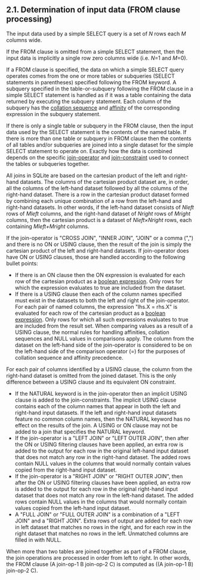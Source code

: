 ## 2\.1\. Determination of input data (FROM clause processing)


The input data used by a simple SELECT query is a set of *N* rows 
each *M* columns wide.



If the FROM clause is omitted from a simple SELECT statement, then the 
input data is implicitly a single row zero columns wide (i.e. *N*\=1 and
*M*\=0\).



If a FROM clause is specified, the data on which a simple SELECT query
operates comes from the one or more tables or subqueries (SELECT statements
in parentheses) specified following the FROM keyword. A subquery specified
in the table\-or\-subquery following the FROM clause in a 
simple SELECT statement is
handled as if it was a table containing the data returned by executing the
subquery statement. Each column of the subquery has the
[collation sequence](datatype3.html#collation) and [affinity](datatype3.html#affinity) of the corresponding expression
in the subquery statement.



If there is only a single table or subquery in the FROM
clause, then the input data used by the SELECT statement is the contents of the
named table. If there is more than one table or subquery in FROM clause
then the contents of all tables and/or subqueries
are joined into a single dataset for the simple SELECT statement to operate on.
Exactly how the data is combined depends on the specific [join\-operator](syntax/join-operator.html) and
[join\-constraint](syntax/join-constraint.html) used to connect the tables or subqueries together.



All joins in SQLite are based on the cartesian product of the left and
right\-hand datasets. The columns of the cartesian product dataset are, in 
order, all the columns of the left\-hand dataset followed by all the columns
of the right\-hand dataset. There is a row in the cartesian product dataset
formed by combining each unique combination of a row from the left\-hand 
and right\-hand datasets. In other words, if the left\-hand dataset consists of
*Nleft* rows of 
*Mleft* columns, and the right\-hand dataset of
*Nright* rows of
*Mright* columns, then the cartesian product is a
dataset of 
*Nleft×Nright*
rows, each containing 
*Mleft\+Mright* columns.



If the join\-operator is "CROSS JOIN", "INNER JOIN", "JOIN" or a comma
(",") and there is no ON or USING clause, then the result of the join is
simply the cartesian product of the left and right\-hand datasets. 
If join\-operator does have ON or USING clauses, those are handled according to
the following bullet points:



* If there is an ON clause then the ON expression is
 evaluated for each row of the cartesian product as a 
 [boolean expression](lang_expr.html#booleanexpr). Only rows for which the expression evaluates to 
 true are included from the dataset.
* If there is a USING clause
 then each of the column names specified must exist in the datasets to 
 both the left and right of the join\-operator. For each pair of named
 columns, the expression "lhs.X \= rhs.X" is evaluated for each row of
 the cartesian product as a [boolean expression](lang_expr.html#booleanexpr). Only rows for which
 all such expressions evaluates to true are included from the
 result set. When comparing values as a result of a USING clause, the
 normal rules for handling affinities, collation sequences and NULL
 values in comparisons apply. The column from the dataset on the
 left\-hand side of the join\-operator is considered to be on the left\-hand
 side of the comparison operator (\=) for the purposes of collation 
 sequence and affinity precedence.

 

For each pair of columns identified by a USING clause, the column
 from the right\-hand dataset is omitted from the joined dataset. This 
 is the only difference between a USING clause and its equivalent ON
 constraint.
* If the NATURAL keyword is in the join\-operator then an
 implicit USING clause is added to the join\-constraints. The implicit
 USING clause contains each of the column names that appear in both
 the left and right\-hand input datasets. If the left and right\-hand
 input datasets feature no common column names, then the NATURAL keyword
 has no effect on the results of the join. A USING or ON clause may
 not be added to a join that specifies the NATURAL keyword.
* If the join\-operator is a "LEFT JOIN" or "LEFT OUTER JOIN", then
 after
 the ON or USING filtering clauses have been applied, an extra row is 
 added to the output for each row in the original left\-hand input 
 dataset that does not match any row in the right\-hand dataset.
 The added rows contain NULL values in the columns
 that would normally contain values copied from the right\-hand input
 dataset.
* If the join\-operator is a "RIGHT JOIN" or "RIGHT OUTER JOIN", then
 after the ON or USING filtering clauses have been applied, an extra row is 
 added to the output for each row in the original right\-hand input 
 dataset that does not match any row in the left\-hand dataset.
 The added rows contain NULL values in the columns
 that would normally contain values copied from the left\-hand input
 dataset.
* A "FULL JOIN" or "FULL OUTER JOIN" is a combination of a
 "LEFT JOIN" and a "RIGHT JOIN". Extra rows of output are
 added for each row in left dataset that matches no rows in the right,
 and for each row in the right dataset that matches no rows in the
 left. Unmatched columns are filled in with NULL.


When more than two tables are joined together as part of a FROM clause,
the join operations are processed in order from left to right. In other 
words, the FROM clause (A join\-op\-1 B join\-op\-2 C) is computed as 
((A join\-op\-1 B) join\-op\-2 C).





